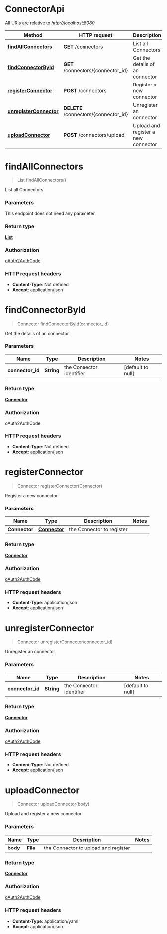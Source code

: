 # ConnectorApi

All URIs are relative to *http://localhost:8080*

Method | HTTP request | Description
------------- | ------------- | -------------
[**findAllConnectors**](ConnectorApi.md#findAllConnectors) | **GET** /connectors | List all Connectors
[**findConnectorById**](ConnectorApi.md#findConnectorById) | **GET** /connectors/{connector_id} | Get the details of an connector
[**registerConnector**](ConnectorApi.md#registerConnector) | **POST** /connectors | Register a new connector
[**unregisterConnector**](ConnectorApi.md#unregisterConnector) | **DELETE** /connectors/{connector_id} | Unregister an connector
[**uploadConnector**](ConnectorApi.md#uploadConnector) | **POST** /connectors/upload | Upload and register a new connector


<a name="findAllConnectors"></a>
# **findAllConnectors**
> List findAllConnectors()

List all Connectors

### Parameters
This endpoint does not need any parameter.

### Return type

[**List**](../Models/Connector.md)

### Authorization

[oAuth2AuthCode](../README.md#oAuth2AuthCode)

### HTTP request headers

- **Content-Type**: Not defined
- **Accept**: application/json

<a name="findConnectorById"></a>
# **findConnectorById**
> Connector findConnectorById(connector\_id)

Get the details of an connector

### Parameters

Name | Type | Description  | Notes
------------- | ------------- | ------------- | -------------
 **connector\_id** | **String**| the Connector identifier | [default to null]

### Return type

[**Connector**](../Models/Connector.md)

### Authorization

[oAuth2AuthCode](../README.md#oAuth2AuthCode)

### HTTP request headers

- **Content-Type**: Not defined
- **Accept**: application/json

<a name="registerConnector"></a>
# **registerConnector**
> Connector registerConnector(Connector)

Register a new connector

### Parameters

Name | Type | Description  | Notes
------------- | ------------- | ------------- | -------------
 **Connector** | [**Connector**](../Models/Connector.md)| the Connector to register |

### Return type

[**Connector**](../Models/Connector.md)

### Authorization

[oAuth2AuthCode](../README.md#oAuth2AuthCode)

### HTTP request headers

- **Content-Type**: application/json
- **Accept**: application/json

<a name="unregisterConnector"></a>
# **unregisterConnector**
> Connector unregisterConnector(connector\_id)

Unregister an connector

### Parameters

Name | Type | Description  | Notes
------------- | ------------- | ------------- | -------------
 **connector\_id** | **String**| the Connector identifier | [default to null]

### Return type

[**Connector**](../Models/Connector.md)

### Authorization

[oAuth2AuthCode](../README.md#oAuth2AuthCode)

### HTTP request headers

- **Content-Type**: Not defined
- **Accept**: application/json

<a name="uploadConnector"></a>
# **uploadConnector**
> Connector uploadConnector(body)

Upload and register a new connector

### Parameters

Name | Type | Description  | Notes
------------- | ------------- | ------------- | -------------
 **body** | **File**| the Connector to upload and register |

### Return type

[**Connector**](../Models/Connector.md)

### Authorization

[oAuth2AuthCode](../README.md#oAuth2AuthCode)

### HTTP request headers

- **Content-Type**: application/yaml
- **Accept**: application/json

